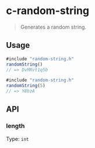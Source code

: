 # c-random-string

> Generates a random string.

## Usage

```js
#include "random-string.h"
randomString()
// => DvMRvt1q5b

#include "random-string.h"
randomString(5)
// => Y8bzA

```

## API

### length

Type: `int`
